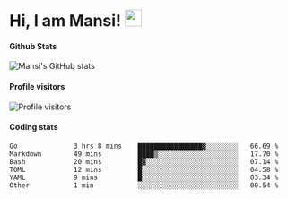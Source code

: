 # Hi, I am Mansi! <img src="https://user-images.githubusercontent.com/1303154/88677602-1635ba80-d120-11ea-84d8-d263ba5fc3c0.gif" width="30px">

#### Github Stats

![Mansi's GitHub stats](https://github-readme-stats.vercel.app/api?username=mansikulkarni96&theme=tokyonight&count_private=true&show_icons=true&hide=contribs)

#### Profile visitors

![Profile visitors](https://visitor-badge.glitch.me/badge?page_id=page.id&left_color=grey&right_color=blue)

#### Coding stats

<!--START_SECTION:waka-->

```text
Go              3 hrs 8 mins    ████████████████▓░░░░░░░░   66.69 %
Markdown        49 mins         ████▒░░░░░░░░░░░░░░░░░░░░   17.70 %
Bash            20 mins         █▓░░░░░░░░░░░░░░░░░░░░░░░   07.14 %
TOML            12 mins         █░░░░░░░░░░░░░░░░░░░░░░░░   04.58 %
YAML            9 mins          █░░░░░░░░░░░░░░░░░░░░░░░░   03.34 %
Other           1 min           ░░░░░░░░░░░░░░░░░░░░░░░░░   00.54 %
```

<!--END_SECTION:waka-->
